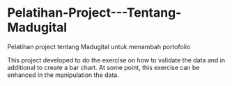 # Pelatihan-Project---Tentang-Madugital
Pelatihan project tentang Madugital untuk menambah portofolio

This project developed to do the exercise on how to validate the data and in additional to create a bar chart. At some point, this exercise can be enhanced in the manipulation the data.
